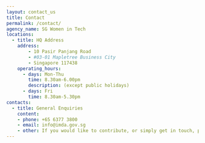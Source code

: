```yaml
---
layout: contact_us
title: Contact
permalink: /contact/
agency_name: SG Women in Tech
locations:
  - title: HQ Address
    address:
        - 10 Pasir Panjang Road 
        - #03-01 Mapletree Business City
        - Singapore 117438
    operating_hours:
      - days: Mon-Thu
        time: 8.30am-6.00pm
        description: (except public holidays)
      - days: Fri
        time: 8.30am-5.30pm
contacts:
  - title: General Enquiries
    content:
    - phone: +65 6377 3800
    - email: info@imda.gov.sg
    - other: If you would like to contribute, or simply get in touch, please fill up the form <a href="https://form.gov.sg/#!/5e8d4976cc1a910011a02c01">here</a> and we will get back to you.
---
```

